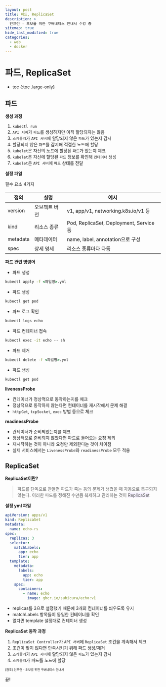 ```yaml
---
layout: post
title: 파드, ReplicaSet
description: >
  인프런 - 초보를 위한 쿠버네티스 안내서 수강 중
sitemap: true
hide_last_modified: true
categories:
  - web
  - docker
---
```


# 파드, ReplicaSet

* toc
{:toc .large-only}

## 파드

**생성 과정**

1. `kubectl run`
2. `API 서버`가 `파드`를 생성하지만 아직 할당되지는 않음
3. `스케줄러`가 `API 서버`에 할당되지 않은 `파드`가 있는지 감시
4. 할당되지 않은 `파드`를 감지해 적절한 노드에 할당
5. `kubelet`은 자신의 노드에 할당된 `파드`가 있는지 체크
6. `kubelet`은 자신에 할당된 `파드` 정보를 확인해 `컨테이너` 생성
7. `kubelet`은 `API 서버`에 `파드` 상태를 전달

**설정 파일**

필수 요소 4가지

| 정의 | 설명 | 예시 |
| --- | --- | --- |
| version | 오브젝트 버전 | v1, app/v1, networking.k8s.io/v1 등 |
| kind | 리소스 종류 | Pod, ReplicaSet, Deployment, Service 등 |
| metadata | 메타데이터 | name, label, annotation으로 구성 |
| spec | 상세 명세 | 리소스 종류마다 다름 |

**파드 관련 명령어**

- 파드 생성
```cmd
kubectl apply -f <파일명>.yml
```

- 파드 생성
```cmd
kubectl get pod
```

- 파드 로그 확인
```cmd
kubectl logs echo
```

- 파드 컨테이너 접속
```cmd
kubectl exec -it echo -- sh
```

- 파드 제거
```cmd
kubectl delete -f <파일명>.yml
```

- 파드 생성
```cmd
kubectl get pod
```

**livenessProbe**

- 컨테이너가 정상적으로 동작하는지를 체크
- 정상적으로 동작하지 않는다면 컨테이너를 재시작해서 문제 해결
- `httpGet`, `tcpSocket`, `exec` 방법 등으로 체크

**readinessProbe**

- 컨테이너가 준비되었는지를 체크
- 정상적으로 준비되지 않았다면 파드로 들어오는 요청 제외
- 재시작하는 것이 아니라 요청만 제외한다는 것이 차이점
- 실제 서비스에서는 `LivenessProbe`와 `readinessProbe` 모두 적용

## ReplicaSet

**ReplicaSet이란?**

>  파드를 단독으로 만들면 파드가 죽는 등의 문제가 생겼을 때 자동으로 복구되지 않는다. 이러한 파드를 정해진 수만큼 복제하고 관리하는 것이 <span style='background-color: #f5f0ff'>ReplicaSet</span>

**설정 yml 파일**

```yml
apiVersion: apps/v1
kind: ReplicaSet
metadata:
  name: echo-rs
spec:
  replicas: 3
  selector:
    matchLabels:
      app: echo
      tier: app
  template:
    metadata:
      labels:
        app: echo
        tier: app
    spec:
      containers:
        - name: echo
          image: ghcr.io/subicura/echo:v1
```

- replicas를 3으로 설정했기 때문에 3개의 컨테이너를 띄우도록 유지
- matchLabels 항목들이 동일한 컨테이너를 확인
- 없다면 template 설정대로 컨테이너 생성

**ReplicaSet 동작 과정**

1. `ReplicaSet Controller`가 `API 서버`에 `ReplicaSet` 조건을 계속해서 체크
2. 조건이 맞지 않다면 만족시키기 위해 파드 생성/제거
3. `스케줄러`가 `API 서버`에 할당되지 않은 `파드`가 있는지 감시
4. `스케줄러`가 파드를 노드에 할당


<span style="font-size:70%">[참조] 인프런 - 초보를 위한 쿠버네티스 안내서

끝!
